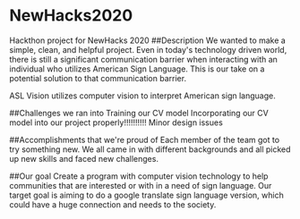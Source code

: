 # NewHacks2020
Hackthon project for NewHacks 2020
##Description
We wanted to make a simple, clean, and helpful project. Even in today's technology driven world, there is still a significant communication barrier when interacting with an individual who utilizes American Sign Language. This is our take on a potential solution to that communication barrier.

ASL Vision utilizes computer vision to interpret American sign language.

##Challenges we ran into
Training our CV model
Incorporating our CV model into our project properly!!!!!!!!!!
Minor design issues

##Accomplishments that we're proud of
Each member of the team got to try something new. We all came in with different backgrounds and all picked up new skills and faced new challenges.

##Our goal
Create a program with computer vision technology to help communities that are interested or with in a need of sign language.
Our target goal is aiming to do a google translate sign language version, which could have a huge connection and needs to the society.
